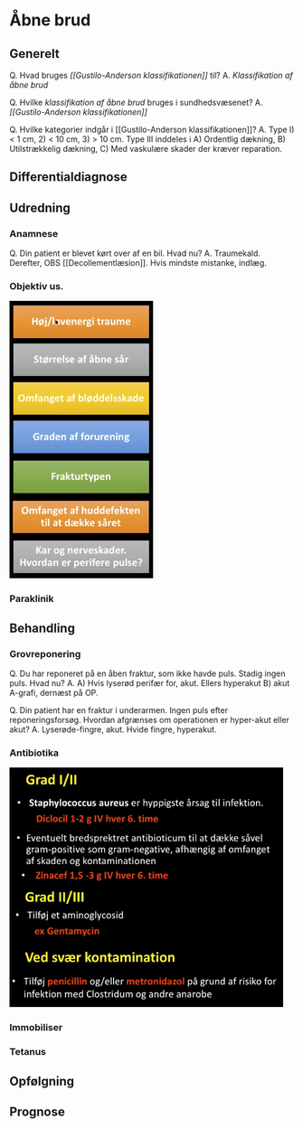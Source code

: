 # Åbne brud
## Generelt
Q. Hvad bruges *[[Gustilo-Anderson klassifikationen]]* til? 
A. *Klassifikation af åbne brud*

Q. Hvilke *klassifikation af åbne brud* bruges i sundhedsvæsenet? 
A. *[[Gustilo-Anderson klassifikationen]]* 

Q. Hvilke kategorier indgår i [[Gustilo-Anderson klassifikationen]]?
A. Type I) < 1 cm, 2) < 10 cm, 3) > 10 cm. Type III inddeles i A) Ordentlig dækning, B) Utilstrækkelig dækning, C) Med vaskulære skader der kræver reparation.

## Differentialdiagnose


## Udredning
### Anamnese
Q. Din patient er blevet kørt over af en bil. Hvad nu?
A. Traumekald. Derefter, OBS [[Decollementlæsion]]. Hvis mindste mistanke, indlæg.

### Objektiv us.
![](BearImages/1DEB85D1-DEC0-42FF-9E4F-3FC17F5D958D-15618-000023091BD4AEF3/9654153D-CBF0-4E47-8E75-831FFB769E8F.png)

### Paraklinik

## Behandling
### Grovreponering
Q. Du har reponeret på en åben fraktur, som ikke havde puls. Stadig ingen puls. Hvad nu?
A. A) Hvis lyserød perifær for, akut. Ellers hyperakut B) akut A-grafi, dernæst på OP.

Q. Din patient har en fraktur i underarmen. Ingen puls efter reponeringsforsøg. Hvordan afgrænses om operationen er hyper-akut eller akut?
A. Lyserøde-fingre, akut. Hvide fingre, hyperakut.

### Antibiotika
![](BearImages/DA8323C7-29FC-4679-9DA4-5A63A6CD0EA9-15618-000023540918E07D/B425018B-E12E-4FB2-A1AD-AC5319256935.png)

### Immobiliser
### Tetanus

## Opfølgning


## Prognose
 

<!-- #anki/tag/med/Orto #anki/deck/Medicine -->

<!-- {BearID:9AF1B106-FF84-43AC-ABFD-BB076DD57A51-2706-000007BAE45B2DBB} -->
